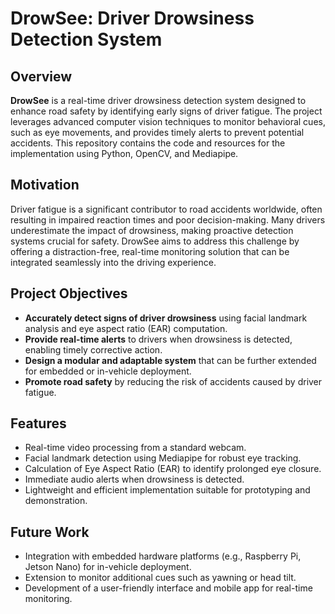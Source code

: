 # DrowSee: Driver Drowsiness Detection System

## Overview

**DrowSee** is a real-time driver drowsiness detection system designed to enhance road safety by identifying early signs of driver fatigue. The project leverages advanced computer vision techniques to monitor behavioral cues, such as eye movements, and provides timely alerts to prevent potential accidents. This repository contains the code and resources for the implementation using Python, OpenCV, and Mediapipe.

## Motivation

Driver fatigue is a significant contributor to road accidents worldwide, often resulting in impaired reaction times and poor decision-making. Many drivers underestimate the impact of drowsiness, making proactive detection systems crucial for safety. DrowSee aims to address this challenge by offering a distraction-free, real-time monitoring solution that can be integrated seamlessly into the driving experience.

## Project Objectives

- **Accurately detect signs of driver drowsiness** using facial landmark analysis and eye aspect ratio (EAR) computation.
- **Provide real-time alerts** to drivers when drowsiness is detected, enabling timely corrective action.
- **Design a modular and adaptable system** that can be further extended for embedded or in-vehicle deployment.
- **Promote road safety** by reducing the risk of accidents caused by driver fatigue.

## Features

- Real-time video processing from a standard webcam.
- Facial landmark detection using Mediapipe for robust eye tracking.
- Calculation of Eye Aspect Ratio (EAR) to identify prolonged eye closure.
- Immediate audio alerts when drowsiness is detected.
- Lightweight and efficient implementation suitable for prototyping and demonstration.

## Future Work

- Integration with embedded hardware platforms (e.g., Raspberry Pi, Jetson Nano) for in-vehicle deployment.
- Extension to monitor additional cues such as yawning or head tilt.
- Development of a user-friendly interface and mobile app for real-time monitoring.
